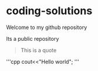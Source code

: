 # coding-solutions
<html>

    
  <body> Welcome to my github repository </body>
 
  Its a public repository <br> 
  > This is a quote

'''cpp
cout<<"Hello world";
'''
</html>



